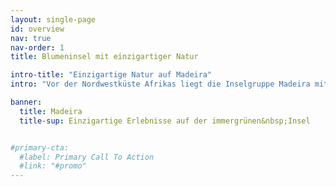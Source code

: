 ```yaml
---
layout: single-page
id: overview
nav: true
nav-order: 1
title: Blumeninsel mit einzigartiger Natur

intro-title: "Einzigartige Natur auf Madeira"
intro: "Vor der Nordwestküste Afrikas liegt die Inselgruppe Madeira mitten im Atlantik. Neben der gleich&shy;namigen Hauptinsel gehören auch Porto Santo, Ilhas Desertas und Ilhas Selvagens dazu. Die Blumen&shy;insel Madeira bezaubert dank ihrer Nähe zum Golfstrom durch ein ganzjährig mildes, medi&shy;terranes Klima und eine einzigartige Flora und Fauna."

banner:
  title: Madeira
  title-sup: Einzigartige Erlebnisse auf der immergrünen&nbsp;Insel


#primary-cta:
  #label: Primary Call To Action
  #link: "#promo"
---
```


